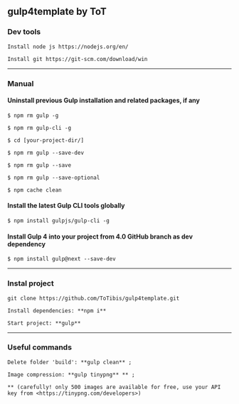 <h2>gulp4template by ToT</h2>

<h3>Dev tools</h3>

`Install node js https://nodejs.org/en/`

`Install git https://git-scm.com/download/win`

<hr>

<h3>Manual</h3>

<h4>Uninstall previous Gulp installation and related packages, if any</h4>

`$ npm rm gulp -g`

`$ npm rm gulp-cli -g`

`$ cd [your-project-dir/]`

`$ npm rm gulp --save-dev`

`$ npm rm gulp --save`

`$ npm rm gulp --save-optional`

`$ npm cache clean`

<h4>Install the latest Gulp CLI tools globally</h4>

`$ npm install gulpjs/gulp-cli -g`

<h4> Install Gulp 4 into your project from 4.0 GitHub branch as dev dependency </h4>

`$ npm install gulp@next --save-dev`

<hr>

<h3>Instal project</h3>

`git clone https://github.com/ToTibis/gulp4template.git`

`Install dependencies: **npm i**`

`Start project: **gulp**`

<hr>

<h3>Useful commands</h3>

`Delete folder 'build': **gulp clean** ;`

`Image compression: **gulp tinypng** ** ;`

`** (carefully! only 500 images are available for free, use your API key from <https://tinypng.com/developers>)`

